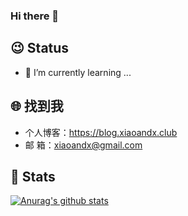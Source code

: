 ### Hi there 👋

## 😉 Status

- 🌱 I’m currently learning ...

## 🌐 找到我

- 个人博客：https://blog.xiaoandx.club
- 邮   箱：xiaoandx@gmail.com

## 💚 Stats

[![Anurag's github stats](https://github-readme-stats.vercel.app/api?username=xiaoandx&count_private=true&show_icons=true&theme=onedark)](https://github.com/anuraghazra/github-readme-stats)


<!--
**xiaoandx/xiaoandx** is a ✨ _special_ ✨ repository because its `README.md` (this file) appears on your GitHub profile.

Here are some ideas to get you started:

- 🔭 I’m currently working on ...
- 🌱 I’m currently learning ...
- 👯 I’m looking to collaborate on ...
- 🤔 I’m looking for help with ...
- 💬 Ask me about ...
- 📫 How to reach me: ...
- 😄 Pronouns: ...
- ⚡ Fun fact: ...
-->
